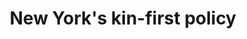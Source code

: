 ---
layout: layouts/resource.njk
title: New York's kin-first policy
filetype: pdf
url: https://drive.google.com/file/d/1GeJN4ogdAmq0qWnkmdxFU4TNO7_WOcKQ/view?usp=sharing
tags:
  - resource
  - noTopic
description: Administrative directive from New York State on establishing safe and appropriate kin-first placements.
---